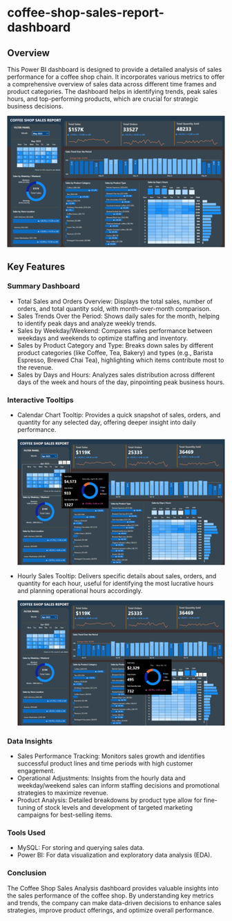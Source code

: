 # coffee-shop-sales-report-dashboard

## Overview
This Power BI dashboard is designed to provide a detailed analysis of sales performance for a coffee shop chain. It incorporates various metrics to offer a comprehensive overview of sales data across different time frames and product categories. The dashboard helps in identifying trends, peak sales hours, and top-performing products, which are crucial for strategic business decisions.

![image](coffeeSales.png)

## Key Features
### Summary Dashboard
* Total Sales and Orders Overview: Displays the total sales, number of orders, and total quantity sold, with month-over-month comparison.
* Sales Trends Over the Period: Shows daily sales for the month, helping to identify peak days and analyze weekly trends.
* Sales by Weekday/Weekend: Compares sales performance between weekdays and weekends to optimize staffing and inventory.
* Sales by Product Category and Type: Breaks down sales by different product categories (like Coffee, Tea, Bakery) and types (e.g., Barista Espresso, Brewed Chai Tea), highlighting which items contribute most to the revenue.
* Sales by Days and Hours: Analyzes sales distribution across different days of the week and hours of the day, pinpointing peak business hours.
### Interactive Tooltips
* Calendar Chart Tooltip: Provides a quick snapshot of sales, orders, and quantity for any selected day, offering deeper insight into daily performance.

  ![image](calenderTooltip.png)
  
* Hourly Sales Tooltip: Delivers specific details about sales, orders, and quantity for each hour, useful for identifying the most lucrative hours and planning operational hours accordingly.

  ![image](hourlyTooltip.png)
  
### Data Insights
* Sales Performance Tracking: Monitors sales growth and identifies successful product lines and time periods with high customer engagement.
* Operational Adjustments: Insights from the hourly data and weekday/weekend sales can inform staffing decisions and promotional strategies to maximize revenue.
* Product Analysis: Detailed breakdowns by product type allow for fine-tuning of stock levels and development of targeted marketing campaigns for best-selling items.

### Tools Used
* MySQL: For storing and querying sales data.
* Power BI: For data visualization and exploratory data analysis (EDA).

### Conclusion
The Coffee Shop Sales Analysis dashboard provides valuable insights into the sales performance of the coffee shop. By understanding key metrics and trends, the company can make data-driven decisions to enhance sales strategies, improve product offerings, and optimize overall performance.
